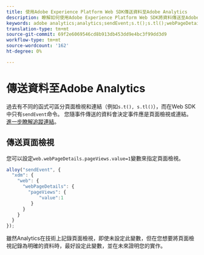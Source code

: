 ```yaml
---
title: 使用Adobe Experience Platform Web SDK傳送資料至Adobe Analytics
description: 瞭解如何使用Adobe Experience Platform Web SDK將資料傳送至Adobe Analytics。
keywords: adobe analytics;analytics;sendEvent;s.t();s.tl();webPageDetails;pageViews;webInteraction;Web Interaction；頁面檢視；連結跟蹤；跟蹤連結；clickCollection;click collection;
translation-type: tm+mt
source-git-commit: 69f2e6069546cd8b913db453dd9e4bc3f99dd3d9
workflow-type: tm+mt
source-wordcount: '162'
ht-degree: 0%

---
```



# 傳送資料至Adobe Analytics

過去有不同的函式可區分頁面檢視和連結（例如`s.t(), s.tl()`），而在Web SDK中只有`sendEvent`命令。 您隨事件傳送的資料會決定事件應是頁面檢視或連結。 [進一步瞭解追蹤連結](../track-links.md)。

## 傳送頁面檢視

您可以設定`web.webPageDetails.pageViews.value=1`變數來指定頁面檢視。

```javascript
alloy("sendEvent", {
  "xdm": {
    "web": {
      "webPageDetails": {
        "pageViews": {
            "value":1
         }
      }
    }
  }
});
```

雖然Analytics在技術上記錄頁面檢視，即使未設定此變數，但在您想要將頁面檢視記錄為明確的資料時，最好設定此變數，並在未來證明您的實作。
